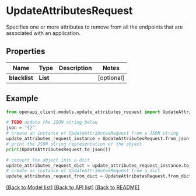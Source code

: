 # UpdateAttributesRequest

Specifies one or more attributes to remove from all the endpoints that are associated with an application.

## Properties

Name | Type | Description | Notes
------------ | ------------- | ------------- | -------------
**blacklist** | **List** |  | [optional] 

## Example

```python
from openapi_client.models.update_attributes_request import UpdateAttributesRequest

# TODO update the JSON string below
json = "{}"
# create an instance of UpdateAttributesRequest from a JSON string
update_attributes_request_instance = UpdateAttributesRequest.from_json(json)
# print the JSON string representation of the object
print(UpdateAttributesRequest.to_json())

# convert the object into a dict
update_attributes_request_dict = update_attributes_request_instance.to_dict()
# create an instance of UpdateAttributesRequest from a dict
update_attributes_request_from_dict = UpdateAttributesRequest.from_dict(update_attributes_request_dict)
```
[[Back to Model list]](../README.md#documentation-for-models) [[Back to API list]](../README.md#documentation-for-api-endpoints) [[Back to README]](../README.md)


